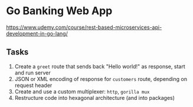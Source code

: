 # Go Banking Web App
https://www.udemy.com/course/rest-based-microservices-api-development-in-go-lang/

## Tasks
1. Create a `greet` route that sends back "Hello world!" as response, start and run server
2. JSON or XML encoding of response for `customers` route, depending on request header
3. Create and use a custom multiplexer: `http`, `gorilla mux`
4. Restructure code into hexagonal architecture (and into packages)
